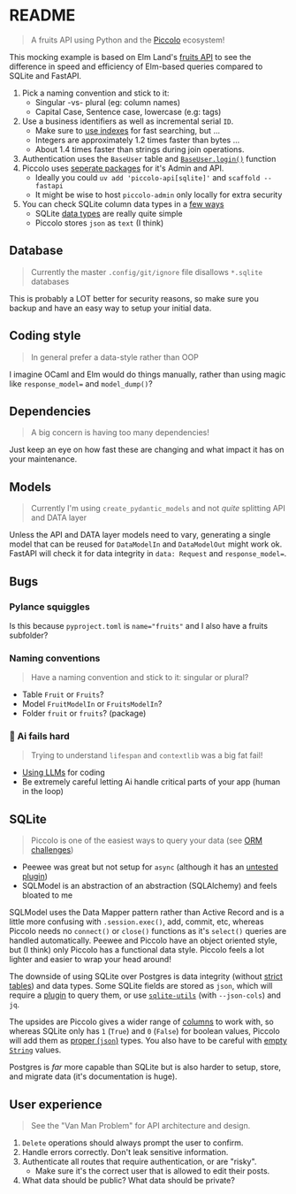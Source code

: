 # README

> A fruits API using Python and the [Piccolo](https://piccolo-orm.com/) ecosystem!

This mocking example is based on Elm Land's [fruits API](https://github.com/elm-land/elm-land/tree/main/examples/06-query-parameters) to see the difference in speed and efficiency of Elm-based queries compared to SQLite and FastAPI.

1. Pick a naming convention and stick to it:
    - Singular -vs- plural (eg: column names)
    - Capital Case, Sentence case, lowercase (e.g: tags)
2. Use a business identifiers as well as incremental serial `ID`.
    - Make sure to [use indexes](https://github.com/piccolo-orm/piccolo/issues/1271#issuecomment-3395347091) for fast searching, but ...
    - Integers are approximately 1.2 times faster than bytes ...
    - About 1.4 times faster than strings during join operations.
3. Authentication uses the `BaseUser` table and [`BaseUser.login()`](https://piccolo-orm.readthedocs.io/en/latest/piccolo/authentication/baseuser.html#login-login-sync) function
4. Piccolo uses [seperate packages](https://github.com/piccolo-orm/piccolo/issues/1272) for it's Admin and API.
    - Ideally you could `uv add 'piccolo-api[sqlite]'` and `scaffold --fastapi`
    - It might be wise to host `piccolo-admin` only locally for extra security
5. You can check SQLite column data types in a [few ways](https://database.guide/5-ways-to-check-a-columns-data-type-in-sqlite/)
    - SQLite [data types](https://www.sqlite.org/datatype3.html) are really quite simple
    - Piccolo stores `json` as `text` (I think)


## Database

> Currently the master `.config/git/ignore` file disallows `*.sqlite` databases

This is probably a LOT better for security reasons, so make sure you backup and have an easy way to setup your initial data.


## Coding style

> In general prefer a data-style rather than OOP

I imagine OCaml and Elm would do things manually, rather than using magic like `response_model=` and `model_dump()`?


## Dependencies

> A big concern is having too many dependencies!

Just keep an eye on how fast these are changing and what impact it has on your maintenance.


## Models

> Currently I'm using `create_pydantic_models` and not _quite_ splitting API and DATA layer

Unless the API and DATA layer models need to vary, generating a single model that can be reused for `DataModelIn` and `DataModelOut` might work ok. FastAPI will check it for data integrity in `data: Request` and `response_model=`.


## Bugs

### Pylance squiggles

Is this because `pyproject.toml` is `name="fruits"` and I also have a fruits subfolder?

### Naming conventions

> Have a naming convention and stick to it: singular or plural?

- Table `Fruit` or `Fruits`?
- Model `FruitModelIn` or `FruitsModelIn`?
- Folder `fruit` or `fruits`? (package)

### 🤖 Ai fails hard

> Trying to understand `lifespan` and `contextlib` was a big fat fail!

- [Using LLMs](https://simonwillison.net/2025/Mar/11/using-llms-for-code/) for coding
- Be extremely careful letting Ai handle critical parts of your app (human in the loop)


## SQLite

> Piccolo is one of the easiest ways to query your data (see [ORM challenges](https://piccolo-orm.com/blog/orm-design-challenges/))

- Peewee was great but not setup for `async` (although it has an [untested plugin](https://peewee-async.readthedocs.io/en/latest/index.html))
- SQLModel is an abstraction of an abstraction (SQLAlchemy) and feels bloated to me

SQLModel uses the Data Mapper pattern rather than Active Record and is a little more confusing with `.session.exec()`, add, commit, etc, whereas Piccolo needs no `connect()` or `close()` functions as it's `select()` queries are handled automatically. Peewee and Piccolo have an object oriented style, but (I think) only Piccolo has a functional data style. Piccolo feels a lot lighter and easier to wrap your head around!

The downside of using SQLite over Postgres is data integrity (without [strict tables](https://www.sqlite.org/stricttables.html)) and data types. Some SQLite fields are stored as `json`, which will require a [plugin](https://sqlite.org/json1.html) to query them, or use [`sqlite-utils`](https://sqlite-utils.datasette.io/en/stable/cli-reference.html) (with `--json-cols`) and `jq`.
    
The upsides are Piccolo gives a wider range of [columns](https://piccolo-orm.readthedocs.io/en/latest/piccolo/schema/column_types.html) to work with, so whereas SQLite only has `1` (`True`) and `0` (`False`) for boolean values, Piccolo will add them as [proper (`json`)](https://github.com/piccolo-orm/piccolo/issues/1257) types. You also have to be careful with [empty `String`](https://github.com/piccolo-orm/piccolo/issues/353) values.

Postgres is _far_ more capable than SQLite but is also harder to setup, store, and migrate data (it's documentation is huge).


## User experience

> See the "Van Man Problem" for API architecture and design.

1. `Delete` operations should always prompt the user to confirm.
2. Handle errors correctly. Don't leak sensitive information.
3. Authenticate all routes that require authentication, or are "risky".
    - Make sure it's the correct user that is allowed to edit their posts.
4. What data should be public? What data should be private?

